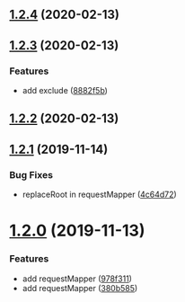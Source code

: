 ## [1.2.4](https://github.com/imcuttle/absolute-module-mapper-plugin/compare/v1.2.3...v1.2.4) (2020-02-13)



## [1.2.3](https://github.com/imcuttle/absolute-module-mapper-plugin/compare/v1.2.2...v1.2.3) (2020-02-13)


### Features

* add exclude ([8882f5b](https://github.com/imcuttle/absolute-module-mapper-plugin/commit/8882f5bcf06637b8a0a23d188fd5368c1dc962b8))



## [1.2.2](https://github.com/imcuttle/absolute-module-mapper-plugin/compare/v1.2.1...v1.2.2) (2020-02-13)



## [1.2.1](https://github.com/imcuttle/absolute-module-mapper-plugin/compare/v1.2.0...v1.2.1) (2019-11-14)


### Bug Fixes

* replaceRoot in requestMapper ([4c64d72](https://github.com/imcuttle/absolute-module-mapper-plugin/commit/4c64d72c1f8bfe6ea63240f3093932b3823e5e4b))



# [1.2.0](https://github.com/imcuttle/absolute-module-mapper-plugin/compare/380b5857800b4247ff24b55ef0e4fd23244a2c5e...v1.2.0) (2019-11-13)


### Features

* add requestMapper ([978f311](https://github.com/imcuttle/absolute-module-mapper-plugin/commit/978f311ef8d2f9c8b24a4f220035272bd87bb37e))
* add requestMapper ([380b585](https://github.com/imcuttle/absolute-module-mapper-plugin/commit/380b5857800b4247ff24b55ef0e4fd23244a2c5e))



